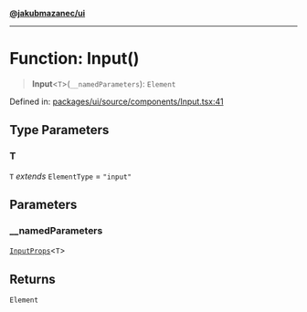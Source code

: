[**@jakubmazanec/ui**](../README.md)

---

# Function: Input()

> **Input**\<`T`\>(`__namedParameters`): `Element`

Defined in:
[packages/ui/source/components/Input.tsx:41](https://github.com/jakubmazanec/tools/blob/026d472564678641afd0039e9c07d936f221ca46/packages/ui/source/components/Input.tsx#L41)

## Type Parameters

### T

`T` _extends_ `ElementType` = `"input"`

## Parameters

### \_\_namedParameters

[`InputProps`](../type-aliases/InputProps.md)\<`T`\>

## Returns

`Element`
